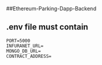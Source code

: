 ##Ethereum-Parking-Dapp-Backend

## .env file must contain

`PORT=5000` <br />
`INFURANET_URL=` <br />
`MONGO_DB_URL=` <br />
`CONTRACT_ADDRESS=` <br />
